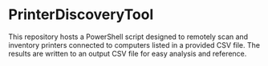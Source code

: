 # PrinterDiscoveryTool
This repository hosts a PowerShell script designed to remotely scan and inventory printers connected to computers listed in a provided CSV file. The results are written to an output CSV file for easy analysis and reference.
